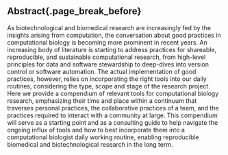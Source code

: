 ## Abstract{.page_break_before}

As biotechnological and biomedical research are increasingly fed by the insights arising from computation, the conversation about good practices in computational biology is becoming more prominent in recent years. An increasing body of literature is starting to address practices for shareable, reproducible, and sustainable computational research, from high-level principles for data and software stewardship to deep-dives into version control or software automation. The actual implementation of good practices, however, relies on incorporating the right tools into our daily routines, considering the type, scope and stage of the research project. Here we provide a compendium of relevant tools for computational biology research, emphasizing their time and place within a continuum that traverses personal practices, the collaborative practices of a team, and the practices required to interact with a community at large. This compendium will serve as a starting point and as a consulting guide to help navigate the ongoing influx of tools and how to best incorporate them into a computational biologist daily working routine, enabling reproducible biomedical and biotechnological research in the long term.
